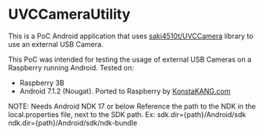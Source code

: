 # UVCCameraUtility

This is a PoC Android application that uses [saki4510t/UVCCamera](https://github.com/saki4510t/UVCCamera "saki4510t/UVCCamera") library to use an external USB Camera.

This PoC was intended for testing the usage of external USB Cameras on a Raspberry running Android.
Tested on:
* Raspberry 3B
* Android 7.1.2 (Nougat). Ported to Raspberry by [KonstaKANG.com](https://konstakang.com/devices/rpi3/CM14.1/ "KonstaKANG.com")

NOTE: Needs Android NDK 17 or below
Reference the path to the NDK in the local.properties file, next to the SDK path. Ex:
sdk.dir={path}/Android/sdk
ndk.dir={path}/Android/sdk/ndk-bundle
